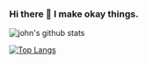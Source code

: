 ### Hi there 👋 I make okay things.
![john's github stats](https://github-readme-stats.vercel.app/api?username=johnpierson&show_icons=true&theme=cobalt)

[![Top Langs](https://github-readme-stats.vercel.app/api/top-langs/?username=johnpierson&layout=compact&theme=cobalt)](https://github.com/johnpierson/github-readme-stats)
